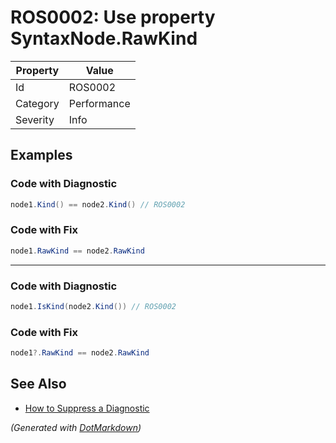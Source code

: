 # ROS0002: Use property SyntaxNode\.RawKind

| Property | Value       |
| -------- | ----------- |
| Id       | ROS0002     |
| Category | Performance |
| Severity | Info        |

## Examples

### Code with Diagnostic

```csharp
node1.Kind() == node2.Kind() // ROS0002
```

### Code with Fix

```csharp
node1.RawKind == node2.RawKind
```

- - -

### Code with Diagnostic

```csharp
node1.IsKind(node2.Kind()) // ROS0002
```

### Code with Fix

```csharp
node1?.RawKind == node2.RawKind
```

## See Also

* [How to Suppress a Diagnostic](../HowToConfigureAnalyzers.md#how-to-suppress-a-diagnostic)


*\(Generated with [DotMarkdown](http://github.com/JosefPihrt/DotMarkdown)\)*